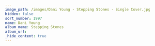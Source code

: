 ```yaml
---
image_path: /images/Dani Young - Stepping Stones - Single Cover.jpg
hidden: false
sort_number: 1997
name: Dani Young
album_name: Stepping Stones
album_url:
_hide_content: true
---
```


